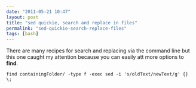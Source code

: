 ```yaml
---
date: "2011-05-21 10:47"
layout: post
title: "sed quickie, search and replace in files"
permalink: "sed-quickie-search-replace-files"
tags: [bash]
---
```


There are many recipes for search and replacing via the command line but this one caught my attention because you can easily att more options to <strong>find</strong>.

    find containingFolder/ -type f -exec sed -i 's/oldText/newText/g' {} \;
